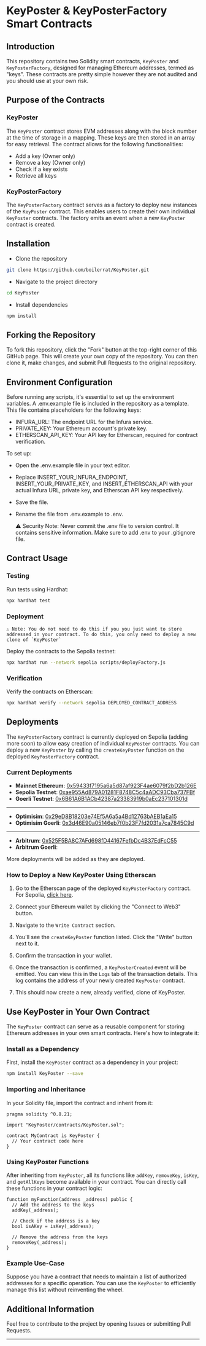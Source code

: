 # KeyPoster & KeyPosterFactory Smart Contracts

## Introduction

This repository contains two Solidity smart contracts, `KeyPoster` and `KeyPosterFactory`, designed for managing Ethereum addresses, termed as "keys". These contracts are pretty simple however they are not audited and you should use at your own risk.

## Purpose of the Contracts

### KeyPoster

The `KeyPoster` contract stores EVM addresses along with the block number at the time of storage in a mapping. These keys are then stored in an array for easy retrieval. The contract allows for the following functionalities:

- Add a key (Owner only)
- Remove a key (Owner only)
- Check if a key exists
- Retrieve all keys

### KeyPosterFactory

The `KeyPosterFactory` contract serves as a factory to deploy new instances of the `KeyPoster` contract. This enables users to create their own individual `KeyPoster` contracts. The factory emits an event when a new `KeyPoster` contract is created.

## Installation

- Clone the repository

```bash
git clone https://github.com/boilerrat/KeyPoster.git
```

- Navigate to the project directory

```bash
cd KeyPoster
```

- Install dependencies

```bash
npm install
```

## Forking the Repository

To fork this repository, click the "Fork" button at the top-right corner of this GitHub page. This will create your own copy of the repository. You can then clone it, make changes, and submit Pull Requests to the original repository.

## Environment Configuration

Before running any scripts, it's essential to set up the environment variables. A .env.example file is included in the repository as a template. This file contains placeholders for the following keys:

- INFURA_URL: The endpoint URL for the Infura service.
- PRIVATE_KEY: Your Ethereum account's private key.
- ETHERSCAN_API_KEY: Your API key for Etherscan, required for contract verification.

To set up:

- Open the .env.example file in your text editor.
- Replace INSERT_YOUR_INFURA_ENDPOINT, INSERT_YOUR_PRIVATE_KEY, and INSERT_ETHERSCAN_API with your actual Infura URL, private key, and Etherscan API key respectively.
- Save the file.
- Rename the file from .env.example to .env.

    ⚠️ Security Note: Never commit the .env file to version control. It contains sensitive information. Make sure to add .env to your .gitignore file.

## Contract Usage

### Testing

Run tests using Hardhat:

```bash
npx hardhat test
```

### Deployment

```⚠️ Note: You do not need to do this if you you just want to store addressed in your contract. To do this, you only need to deploy a new clone of `KeyPoster` ```

Deploy the contracts to the Sepolia testnet:

```bash
npx hardhat run --network sepolia scripts/deployFactory.js
```

### Verification

Verify the contracts on Etherscan:

```bash
npx hardhat verify --network sepolia DEPLOYED_CONTRACT_ADDRESS
```

## Deployments

The `KeyPosterFactory` contract is currently deployed on Sepolia (adding more soon) to allow easy creation of individual `KeyPoster` contracts. You can deploy a new `KeyPoster` by calling the `createKeyPoster` function on the deployed `KeyPosterFactory` contract.

### Current Deployments

- **Mainnet Ethereum**: [0x59433f7195a6a5d87af923F4ae6079f2bD2b126E](https://etherscan.io/address/0x59433f7195a6a5d87af923F4ae6079f2bD2b126E)
- **Sepolia Testnet**: [0xae955Ad879A01281F8748C5c4aADC93Cba737FBf](https://sepolia.etherscan.io/address/0xae955Ad879A01281F8748C5c4aADC93Cba737FBf)
- **Goerli Testnet**: [0x6B61A6B1ACb42387a23383919b0aEc237101301d](https://goerli.etherscan.io/address/0x6B61A6B1ACb42387a23383919b0aEc237101301d)

---

- **Optimisim**: [0x29eD8B18203e74Ef5A6a5a4Bd12763bAEB1aEa15](https://optimistic.etherscan.io/address/0xE7b1f55F4f61Eb913276cDfb098a28884394FC72)
- **Optimisim Goerli**: [0x3d46E90a05146eb7f0b23F7fd2031a7ca7845C9d](https://goerli-optimism.etherscan.io/address/0x3d46E90a05146eb7f0b23F7fd2031a7ca7845C9d)
  
---

- **Arbitrum**: [0x525F5BA8C7AFd698fD44167FefbDc4B37EdFcC55](https://arbiscan.io/address/0x525F5BA8C7AFd698fD44167FefbDc4B37EdFcC55)
-  **Arbitrum Goerli**: [](https://goerli.arbiscan.io/address/0x21E1873EeE3dF9cB30FB9297A52dAa4F007Ca607)


More deployments will be added as they are deployed.

### How to Deploy a New KeyPoster Using Etherscan

1. Go to the Etherscan page of the deployed `KeyPosterFactory` contract. For Sepolia, [click here](https://sepolia.etherscan.io/address/0xfE1A213a0B7661829A06C8bc7d936B50b4460207).

2. Connect your Ethereum wallet by clicking the "Connect to Web3" button.

3. Navigate to the `Write Contract` section.

4. You'll see the `createKeyPoster` function listed. Click the "Write" button next to it.

5. Confirm the transaction in your wallet.

6. Once the transaction is confirmed, a `KeyPosterCreated` event will be emitted. You can view this in the `Logs` tab of the transaction details. This log contains the address of your newly created `KeyPoster` contract.

7. This should now create a new, already verified, clone of KeyPoster.

## Use KeyPoster in Your Own Contract

The `KeyPoster` contract can serve as a reusable component for storing Ethereum addresses in your own smart contracts. Here's how to integrate it:

### Install as a Dependency

First, install the `KeyPoster` contract as a dependency in your project:

```bash
npm install KeyPoster --save
```

### Importing and Inheritance

In your Solidity file, import the contract and inherit from it:

```solidity
pragma solidity ^0.8.21;

import "KeyPoster/contracts/KeyPoster.sol";

contract MyContract is KeyPoster {
  // Your contract code here
}
```

### Using KeyPoster Functions

After inheriting from `KeyPoster`, all its functions like `addKey`, `removeKey`, `isKey`, and `getAllKeys` become available in your contract. You can directly call these functions in your contract logic:

```solidity
function myFunction(address _address) public {
  // Add the address to the keys
  addKey(_address);

  // Check if the address is a key
  bool isAKey = isKey(_address);

  // Remove the address from the keys
  removeKey(_address);
}
```

### Example Use-Case

Suppose you have a contract that needs to maintain a list of authorized addresses for a specific operation. You can use the `KeyPoster` to efficiently manage this list without reinventing the wheel.

## Additional Information

Feel free to contribute to the project by opening Issues or submitting Pull Requests.

---
